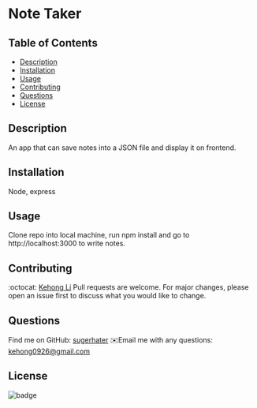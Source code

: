 # Note Taker

## Table of Contents
- [Description](#description)
- [Installation](#installation)
- [Usage](#usage)
- [Contributing](#contributing)
- [Questions](#questions)
- [License](#license)

## Description
An app that can save notes into a JSON file and display it on frontend.

## Installation
Node, express

## Usage
Clone repo into local machine, run npm install and go to http://localhost:3000 to write notes.

## Contributing
:octocat: [Kehong Li](https://github.com/sugerhater)
Pull requests are welcome. For major changes, please open an issue first to discuss what you would like to change.

## Questions
Find me on GitHub: [sugerhater](https://github.com/sugerhater)
✉️Email me with any questions: kehong0926@gmail.com

## License
![badge](https://img.shields.io/badge/license-MIT-brightgreen)
